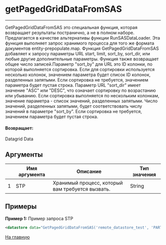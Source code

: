 # getPagedGridDataFromSAS

---

GetPagedGridDataFromSAS это специальная функция, которая возвращает результаты постранично, а не в полном наборе. Предлагается в качестве альтернативы функции RunSASDataLoader. Эта функция выполняет запрос хранимого процесса для того же формата документов entity-prepopulate.map. Функция GetPagedGridDataFromSAS добавляет к запросу параметры URL start, limit, sort_by, sort_dir, или любые другие дополнительные параметры. Функция также возвращает общее число записей.Параметр "sort_by" для URL это ID колонки, по которой выполняется сортировка. Если для сортировки используется несколько колонок, значением параметра будет список ID колонок, разделенных запятыми. Если сортировка не требуется, значением параметра будет пустая строка. Параметр URL "sort_dir" имеет значение "ASC" или "DESC", что означает сортировку по возрастанию или убыванию. Если сортировка выполняется по нескольким колонкам, значение параметра - список значений, разделенных запятыми. Число значений, разделенных запятыми, будет соответствовать числу значений в параметре "sort_by". Если сортировка не требуется, значением параметра будет пустая строка.

#### Возвращает:

Datagrid Data

## Аргументы

|  | Имя аргумента | Описание | Тип значения |
| --- | --- | --- | --- |
| 1 | STP | Хранимый процесс, который вам требуется вызвать. | String |

## Примеры

**Пример 1:** Пример запроса STP
```xml
<datastore data="GetPagedGridDataFromSAS('remote_datastore_test', 'PARTY', 'TEMP.SAS_TOTAL', concat('filter_id=', TEMP.X_ID))" id="REMOTE_STORE_SAS"/>
```



[На главную](./)